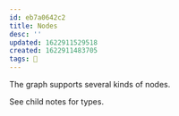 ```yaml
---
id: eb7a0642c2
title: Nodes
desc: ''
updated: 1622911529518
created: 1622911483705
tags: 🌿
---
```


The graph supports several kinds of nodes.

See child notes for types.
